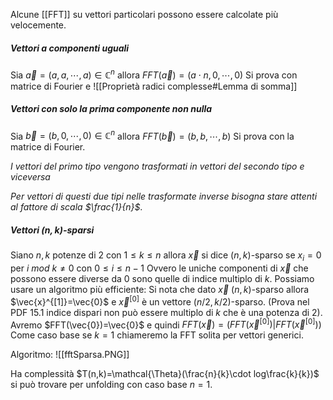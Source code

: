 Alcune [[FFT]] su vettori particolari possono essere calcolate più velocemente.
##### Vettori a componenti uguali
Sia $\vec{a}=(a,a,\dotsb,a)\in \mathbb{C}^n$ allora $FFT(\vec{a})=(a\cdot n,0,\dotsb,0)$
Si prova con matrice di Fourier e ![[Proprietà radici complesse#Lemma di somma]]
##### Vettori con solo la prima componente non nulla

Sia $\vec{b}=(b,0,\dotsb,0)\in \mathbb{C}^n$ allora $FFT(\vec{b})=(b,b,\dotsb,b)$ 
Si prova con la matrice di Fourier.

_I vettori del primo tipo vengono trasformati in vettori del secondo tipo e viceversa_

_Per vettori di questi due tipi nelle trasformate inverse bisogna stare attenti al fattore di scala $\frac{1}{n}$_.

##### Vettori $(n,k)$-sparsi
Siano $n,k$ potenze di 2 con $1\le k \le n$
allora $\vec x$ si dice  $(n,k)$-sparso se $x_i=0$ per $i\ mod\ k\ne 0$ con $0 \le i \le n-1$
Ovvero le uniche componenti di $\vec{x}$ che possono essere diverse da 0 sono quelle di indice multiplo di $k$.
Possiamo usare un algoritmo più efficiente:
Si nota che dato $\vec{x}$ $(n,k)$-sparso allora $\vec{x}^{[1]}=\vec{0}$ e $\vec{x}^{[0]}$ è un vettore $(n/2,k/2)$-sparso. (Prova nel PDF 15.1 indice dispari non può essere multiplo di $k$ che è una potenza di 2).
Avremo $FFT(\vec{0})=\vec{0}$  e quindi  $FFT(\vec{x})=(FFT(\vec{x}^{[0]})|FFT(\vec{x}^{[0]}))$
Come caso base se $k=1$ chiameremo la FFT solita per vettori generici.

Algoritmo:
![[fftSparsa.PNG]]

Ha complessità $T(n,k)=\mathcal{\Theta}(\frac{n}{k}\cdot log\frac{k}{k})$ si può trovare per unfolding con caso base $n=1$.
